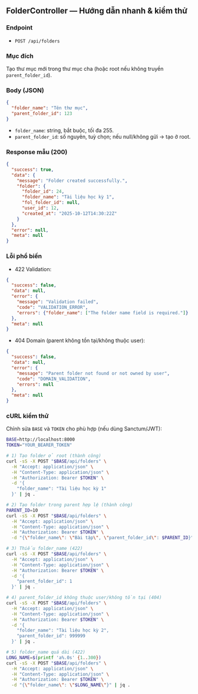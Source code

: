 ## FolderController — Hướng dẫn nhanh & kiểm thử

### Endpoint

- `POST /api/folders`

### Mục đích

Tạo thư mục mới trong thư mục cha (hoặc root nếu không truyền `parent_folder_id`).

### Body (JSON)

```json
{
  "folder_name": "Tên thư mục",
  "parent_folder_id": 123
}
```

- `folder_name`: string, bắt buộc, tối đa 255.
- `parent_folder_id`: số nguyên, tuỳ chọn; nếu null/không gửi → tạo ở root.

### Response mẫu (200)

```json
{
  "success": true,
  "data": {
    "message": "Folder created successfully.",
    "folder": {
      "folder_id": 24,
      "folder_name": "Tài liệu học kỳ 1",
      "fol_folder_id": null,
      "user_id": 12,
      "created_at": "2025-10-12T14:30:22Z"
    }
  },
  "error": null,
  "meta": null
}
```

### Lỗi phổ biến

- 422 Validation:

```json
{
  "success": false,
  "data": null,
  "error": {
    "message": "Validation failed",
    "code": "VALIDATION_ERROR",
    "errors": {"folder_name": ["The folder name field is required."]}
  },
  "meta": null
}
```

- 404 Domain (parent không tồn tại/không thuộc user):

```json
{
  "success": false,
  "data": null,
  "error": {
    "message": "Parent folder not found or not owned by user",
    "code": "DOMAIN_VALIDATION",
    "errors": null
  },
  "meta": null
}
```

### cURL kiểm thử

Chỉnh sửa `BASE` và `TOKEN` cho phù hợp (nếu dùng Sanctum/JWT):

```bash
BASE=http://localhost:8000
TOKEN="YOUR_BEARER_TOKEN"

# 1) Tạo folder ở root (thành công)
curl -sS -X POST "$BASE/api/folders" \
  -H "Accept: application/json" \
  -H "Content-Type: application/json" \
  -H "Authorization: Bearer $TOKEN" \
  -d '{
    "folder_name": "Tài liệu học kỳ 1"
  }' | jq .

# 2) Tạo folder trong parent hợp lệ (thành công)
PARENT_ID=10
curl -sS -X POST "$BASE/api/folders" \
  -H "Accept: application/json" \
  -H "Content-Type: application/json" \
  -H "Authorization: Bearer $TOKEN" \
  -d "{\"folder_name\": \"Bài tập\", \"parent_folder_id\": $PARENT_ID}" | jq .

# 3) Thiếu folder_name (422)
curl -sS -X POST "$BASE/api/folders" \
  -H "Accept: application/json" \
  -H "Content-Type: application/json" \
  -H "Authorization: Bearer $TOKEN" \
  -d '{
    "parent_folder_id": 1
  }' | jq .

# 4) parent_folder_id không thuộc user/không tồn tại (404)
curl -sS -X POST "$BASE/api/folders" \
  -H "Accept: application/json" \
  -H "Content-Type: application/json" \
  -H "Authorization: Bearer $TOKEN" \
  -d '{
    "folder_name": "Tài liệu học kỳ 2",
    "parent_folder_id": 999999
  }' | jq .

# 5) folder_name quá dài (422)
LONG_NAME=$(printf 'a%.0s' {1..300})
curl -sS -X POST "$BASE/api/folders" \
  -H "Accept: application/json" \
  -H "Content-Type: application/json" \
  -H "Authorization: Bearer $TOKEN" \
  -d "{\"folder_name\": \"$LONG_NAME\"}" | jq .
```



